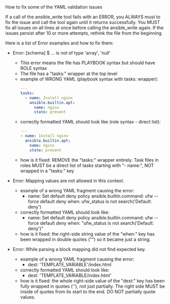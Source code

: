 <document>
How to fix some of the YAML validation issues

If a call of the ansible_write tool fails with an ERROR, you ALWAYS must to fix the issue and call the tool again until it returns successfully.
You MUST fix all issues on all lines at once before calling the ansible_write again.
If the issues persist after 10 or more attempts, rethink the file from the beginning.

Here is a list of Error examples and how to fix them:

- Error: [schema] $ ... is not of type 'array', 'null'
  - This error means the file has PLAYBOOK syntax but should have ROLE syntax
  - The file has a "tasks:" wrapper at the top level
  - example of WRONG YAML (playbook syntax with tasks: wrapper):
    ```yaml
    ---
    tasks:
      - name: Install nginx
        ansible.builtin.apt:
          name: nginx
          state: present
    ```
  - correctly formatted YAML should look like (role syntax - direct list):
    ```yaml
    ---
    - name: Install nginx
      ansible.builtin.apt:
        name: nginx
        state: present
    ```
  - how is it fixed: REMOVE the "tasks:" wrapper entirely. Task files in roles MUST be a direct list of tasks starting with "- name:", NOT wrapped in a "tasks:" key

- Error: Mapping values are not allowed in this context.
  - example of a wrong YAML fragment causing the error:
    - name: Set default deny policy
      ansible.builtin.command: ufw --force default deny
      when: ufw_status is not search('Default: deny')
  - correctly formatted YAML should look like:
    - name: Set default deny policy
      ansible.builtin.command: ufw --force default deny
      when: "ufw_status is not search('Default: deny')"
  - how is it fixed: the right-side string value of the "when:" key has been wrapped in double quotes ("") so it became just a string.

- Error: While parsing a block mapping did not find expected key.
  - example of a wrong YAML fragment causing the error:
    - dest: 'TEMPLATE_VARIABLE'/index.html
  - correctly formatted YAML should look like:
    - dest: 'TEMPLATE_VARIABLE/index.html'
  - how is it fixed: the whole right-side value of the "dest:" key has been fully wrapped in quotes (''), not just partially. The right side MUST be inside of quotes from its start to the end. DO NOT partially quote values.
</document>
